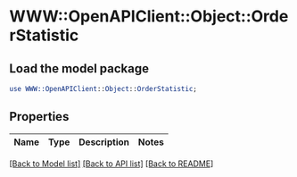 # WWW::OpenAPIClient::Object::OrderStatistic

## Load the model package
```perl
use WWW::OpenAPIClient::Object::OrderStatistic;
```

## Properties
Name | Type | Description | Notes
------------ | ------------- | ------------- | -------------

[[Back to Model list]](../README.md#documentation-for-models) [[Back to API list]](../README.md#documentation-for-api-endpoints) [[Back to README]](../README.md)


